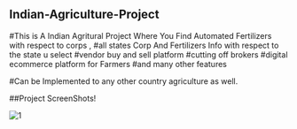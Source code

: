 ## Indian-Agriculture-Project
#This is A Indian Agritural Project Where You Find Automated Fertilizers with respect to corps , 
#all states Corp And Fertilizers Info with respect to the state u select
#vendor buy and sell platform 
#cutting off brokers
#digital ecommerce platform for Farmers
#and many other features

#Can be Implemented to any other country agriculture as well.

##Project ScreenShots!

![1](https://user-images.githubusercontent.com/60324608/85820782-a1740700-b794-11ea-8caf-cb3d5288bdf2.jpg)
